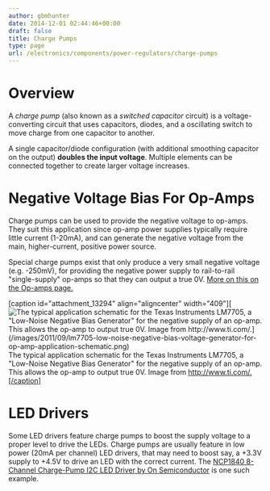 ```yaml
---
author: gbmhunter
date: 2014-12-01 02:44:46+00:00
draft: false
title: Charge Pumps
type: page
url: /electronics/components/power-regulators/charge-pumps
---
```


# Overview

A _charge pump_ (also known as a _switched capacitor_ circuit) is a voltage-converting circuit that uses capacitors, diodes, and a oscillating switch to move charge from one capacitor to another.

A single capacitor/diode configuration (with additional smoothing capacitor on the output) **doubles the input voltage**. Multiple elements can be connected together to create larger voltage increases.

# Negative Voltage Bias For Op-Amps

Charge pumps can be used to provide the negative voltage to op-amps. They suit this application since op-amp power supplies typically require little current (1-20mA), and can generate the negative voltage from the main, higher-current, positive power source.

Special charge pumps exist that only produce a very small negative voltage (e.g. -250mV), for providing the negative power supply to rail-to-rail "single-supply" op-amps so that they can output a true 0V. [More on this on the Op-amps page.](http://blog.mbedded.ninja/electronics/components/op-amps#rail-to-rail-op-amps)

[caption id="attachment_13294" align="aligncenter" width="409"][![The typical application schematic for the Texas Instruments LM7705, a "Low-Noise Negative Bias Generator" for the negative supply of an op-amp. This allows the op-amp to output true 0V. Image from http://www.ti.com/.](/images/2011/09/lm7705-low-noise-negative-bias-voltage-generator-for-op-amp-application-schematic.png)
](/images/2011/09/lm7705-low-noise-negative-bias-voltage-generator-for-op-amp-application-schematic.png) The typical application schematic for the Texas Instruments LM7705, a "Low-Noise Negative Bias Generator" for the negative supply of an op-amp. This allows the op-amp to output true 0V. Image from http://www.ti.com/.[/caption]

# LED Drivers

Some LED drivers feature charge pumps to boost the supply voltage to a proper level to drive the LEDs. Charge pumps are usually feature in low power (20mA per channel) LED drivers, that may need to boost say, a +3.3V supply to +4.5V to drive an LED with the correct current. The [NCP1840 8-Channel Charge-Pump I2C LED Driver by On Semiconductor](http://www.onsemi.com/PowerSolutions/product.do?id=NCP1840) is one such example.
